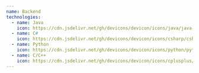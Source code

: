 ```yaml
---
name: Backend
technologies:
  - name: Java
    icon: https://cdn.jsdelivr.net/gh/devicons/devicon/icons/java/java-original.svg
  - name: C#
    icon: https://cdn.jsdelivr.net/gh/devicons/devicon/icons/csharp/csharp-original.svg
  - name: Python
    icon: https://cdn.jsdelivr.net/gh/devicons/devicon/icons/python/python-original.svg
  - name: C/C++
    icon: https://cdn.jsdelivr.net/gh/devicons/devicon/icons/cplusplus/cplusplus-original.svg
---
```

